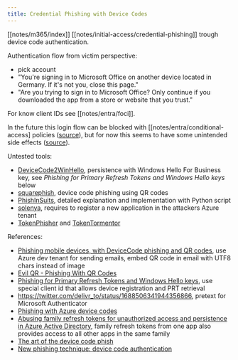 ```yaml
---
title: Credential Phishing with Device Codes
---
```


[[notes/m365/index]] [[notes/initial-access/credential-phishing]] trough device code authentication.

Authentication flow from victim perspective:

- pick account
- "You're signing in to Microsoft Office on another device located in Germany. If it's not you, close this page."
- "Are you trying to sign in to Microsoft Office? Only continue if you downloaded the app from a store or website that you trust."

For know client IDs see [[notes/entra/foci]].

In the future this login flow can be blocked with [[notes/entra/conditional-access] policies ([source](https://twitter.com/_dirkjan/status/1760966838463111315)), but for now this seems to have some unintended side effects ([source](https://twitter.com/ITguySoCal/status/1762768164910412043)).

Untested tools:

- [DeviceCode2WinHello](https://github.com/kiwids0220/deviceCode2WinHello), persistence with Windows Hello For Business key, see *Phishing for Primary Refresh Tokens and Windows Hello keys* below
- [squarephish](https://github.com/secureworks/squarephish), device code phishing using QR codes
- [PhishInSuits](https://github.com/secureworks/phishinsuits), detailed explanation and implementation with Python script
- [solenya](https://github.com/cultcornholio/solenya), requires to register a new application in the attackers Azure tenant
- [TokenPhisher](https://github.com/CompassSecurity/TokenPhisher) and [TokenTormentor](https://github.com/CompassSecurity/TokenTormentor)

References:

- [Phishing mobile devices, with DeviceCode phishing and QR codes](https://web.archive.org/web/20240116055402/https://badoption.eu/blog/2024/01/08/mobilephish.html), use Azure dev tenant for sending emails, embed QR code in email with UTF8 chars instead of image
- [Evil QR - Phishing With QR Codes](http://web.archive.org/web/20230705155733/https://breakdev.org/evilqr-phishing/)
- [Phishing for Primary Refresh Tokens and Windows Hello keys](http://web.archive.org/web/20231013170658/https://dirkjanm.io/phishing-for-microsoft-entra-primary-refresh-tokens/), use special client id that allows device registration and PRT retrieval
- <https://twitter.com/delivr_to/status/1688506341944356866>, pretext for Microsoft Authenticator
- [Phishing with Azure device codes](https://www.offsec-journey.com/post/phishing-with-azure-device-codes)
- [Abusing family refresh tokens for unauthorized access and persistence in Azure Active Directory](https://github.com/secureworks/family-of-client-ids-research), family refresh tokens from one app also provides access to all other apps in the same family
- [The art of the device code phish](http://web.archive.org/web/20230101165020/https://0xboku.com/2021/07/12/ArtOfDeviceCodePhish.html)
- [New phishing technique: device code authentication](https://o365blog.com/post/phishing/)

